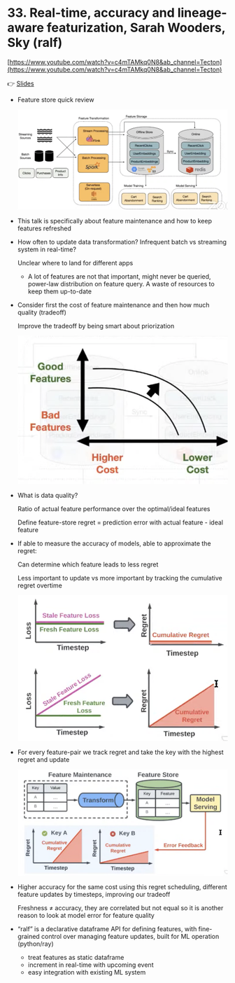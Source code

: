# 33. Real-time, accuracy and lineage-aware featurization, Sarah Wooders, Sky (ralf)

[https://www.youtube.com/watch?v=c4mTAMkq0N8&ab_channel=Tecton](https://www.youtube.com/watch?v=c4mTAMkq0N8&ab_channel=Tecton)

👉 [Slides](https://www.dropbox.com/s/vilsu93nnxius1q/ralf_apply.pdf?dl=0)

- Feature store quick review
    
    ![Screen Shot 2022-05-31 at 17.35.31.png](./Screen_Shot_2022-05-31_at_17.35.31.png)
    

- This talk is specifically about feature maintenance and how to keep features refreshed
- How often to update data transformation? Infrequent batch vs streaming system in real-time?
    
    Unclear where to land for different apps
    
    - A lot of features are not that important, might never be queried, power-law distribution on feature query. A waste of resources to keep them up-to-date

- Consider first the cost of feature maintenance and then how much quality (tradeoff)
    
    Improve the tradeoff by being smart about priorization
    
    ![Screen Shot 2022-05-31 at 17.38.48.png](./Screen_Shot_2022-05-31_at_17.38.48.png)
    

- What is data quality?
    
    Ratio of actual feature performance over the optimal/ideal features
    
    Define feature-store regret = prediction error with actual feature - ideal feature
    

- If able to measure the accuracy of models, able to approximate the regret:
    
    Can determine which feature leads to less regret
    
    Less important to update vs more important by tracking the cumulative regret overtime
    
    ![Screen Shot 2022-05-31 at 17.41.49.png](./Screen_Shot_2022-05-31_at_17.41.49.png)
    
- For every feature-pair we track regret and take the key with the highest regret and update
    
    ![Screen Shot 2022-05-31 at 17.42.09.png](./Screen_Shot_2022-05-31_at_17.42.09.png)
    
- Higher accuracy for the same cost using this regret scheduling, different feature updates by timesteps, improving our tradeoff
    
    Freshness ≠ accuracy, they are correlated but not equal so it is another reason to look at model error for feature quality
    

- “ralf” is a declarative dataframe API for defining features, with fine-grained control over managing feature updates, built for ML operation (python/ray)
    - treat features as static dataframe
    - increment in real-time with upcoming event
    - easy integration with existing ML system